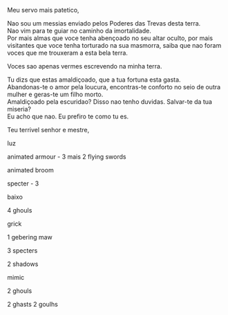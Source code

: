 Meu servo mais patetico,

Nao sou um messias enviado pelos Poderes das Trevas desta terra.  
Nao vim para te guiar no caminho da imortalidade.  
Por mais almas que voce tenha abençoado no seu altar oculto, por mais
visitantes que voce tenha torturado na sua masmorra, saiba que nao foram voces
que me trouxeram a esta bela terra.

Voces sao apenas vermes escrevendo na minha terra.

Tu dizs que estas amaldiçoado, que a tua fortuna esta gasta.  
Abandonas-te  o amor pela loucura, encontras-te conforto no seio de outra
mulher e geras-te um filho morto.  
Amaldiçoado pela escuridao? Disso nao tenho duvidas. Salvar-te da tua miseria?  
Eu acho que nao. Eu prefiro te como tu es.

Teu terrivel senhor e mestre,

Iuz

animated armour - 3 mais 2 flying swords

animated broom

specter - 3

baixo

4 ghouls

grick

1 gebering maw

3 specters

2 shadows

mimic

2 ghouls

2 ghasts 2 goulhs

shambling mound

Aqui esta a versao ajustada da aventura, com a mansao renomeada para Peculiar
Manor e os viloes ligados ao Culto do Mal Elemental.

* * *

# O Segredo de Peculiar Manor

(Uma adaptaçao de Death House para Greyhawk - Nivel 2)

### Contexto no Mundo de Greyhawk

A antiga Peculiar Manor fica nos arredores da vila de Falwur, localizada no
Vale do Nehum, uma area remota ao norte de Veluna, perto da Floresta de
Gnarley. O casarao foi lar da familia Tormic, nobres da Velha Fe que, em
segredo, eram devotos do Culto do Mal Elemental.

A mansao foi abandonada apos a revolta da vila contra os Tormic, acusados de
sacrificios a forças sombrias. Porem, mesmo depois de decadas, os aldeoes
evitam a casa, pois dizem que estranhos ventos sussurram na propriedade e que
as aguas dos poços da vila secam sem explicaçao.

Os aventureiros podem ser contratados por um druida de Obad-Hai ou um
patrulheiro da floresta para investigar o local. Ou podem simplesmente se
perder durante uma tempestade e encontrar a casa.

* * *

## Resumo da Aventura

Os aventureiros entram na Peculiar Manor e descobrem que os Tormic nao apenas
cultuavam os elementos do mal, mas tentavam abrir um portal para as
profundezas do Templo do Mal Elemental. Agora, o espirito do patriarca, Laird
Almeric Tormic, ainda assombra o local como uma entidade elemental corrompida,
e a casa tenta prender os intrusos para completarem o ritual inacabado.

* * *

## Principais Alteraçoes e Temas

  * Os Espiritos das Crianças: Os fantasmas de Edred e Sylva Tormic vagam pelo sotao. Eles foram sacrificados para os poderes elementais e buscam vingança contra seus pais.
  * A Mansao como um Ser Vivo: A casa esta contaminada por energias elementais, reagindo com ventos furiosos, incendios espontaneos e tremores ocasionais.
  * Os Guardioes Elementais: No subsolo, os aventureiros enfrentam elementais corrompidos:

  * Um Mephit de Fumaça na lareira da sala de estar.
  * Um Elemental da Terra Pequeno preso em uma estatua no porao.
  * Um Mephit de Vapor escondido em um poço raso na cozinha.

  * O Ritual de Almeric: O espirito de Almeric Tormic se manifesta como uma entidade elemental distorcida (um Wraith com traços elementais, alternando ataques de fogo, ar, terra e agua).

* * *

## Estrutura da Aventura

### 1\. Chegada a Falwur

Os aventureiros chegam a vila e ouvem os aldeoes falar sobre Peculiar Manor e
seus horrores. Um druida de Obad-Hai ou um clerigo de St. Cuthbert pode
alerta-los sobre disturbios na regiao.

### 2\. Explorando a Mansao

  * Os aventureiros encontram a mansao estranhamente intacta, mas sentem que o ar dentro esta pesado, como se tivessem entrado em outro mundo.
  * Sons de vento uivando e chamas crepitando ecoam pelos corredores, mesmo sem origem aparente.

### 3\. O Sotao e os Espiritos das Crianças

  * Edred e Sylva Tormic aparecem como espiritos tristes. Eles nao sabem que estao mortos, mas sentem um odio crescente por seus pais.
  * Se os aventureiros os acalmarem, podem aprender sobre o ritual e o culto. Se forem hostis, os espiritos os amaldiçoam com Toque Assombrado (efeito semelhante a Bane).

### 4\. O Subsolo e o Ritual do Mal Elemental

  * O subsolo contem um circulo ritualistico esculpido em pedra, marcado com simbolos do Templo do Mal Elemental.
  * O espirito de Almeric Tormic tenta concluir o ritual e invocar um ser elemental destrutivo.
  * Os aventureiros enfrentam o espirito de Almeric, enquanto os elementos atacam com rajadas de fogo, tremores e fluxos d'agua repentina.

### 5\. O Fim e as Consequencias

  * Se os aventureiros purificarem o ritual ou destruirem Almeric, a mansao começa a ruir e eles devem escapar antes que sejam soterrados.
  * Se falharem ou forem lentos, sao sugados para um plano elemental hostil, onde podem ter que lutar por suas vidas em uma aventura futura.
  * Qualquer vestigio do ritual incompleto pode atrair os olhares do Templo do Mal Elemental, conectando a aventura a uma campanha maior.

* * *

Essa versao mantem a estrutura de Death House, mas a insere no contexto do
Culto do Mal Elemental, tornando-a uma otima introduçao para campanhas
envolvendo o Templo do Mal Elemental e seus seguidores.

Se precisar de mais detalhes ou quiser um mapa especifico, posso criar! 🚀

